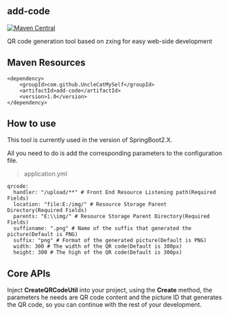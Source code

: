 ## add-code

[![Maven Central](https://maven-badges.herokuapp.com/maven-central/com.github.javen205/IJPay/badge.svg)](https://maven-badges.herokuapp.com/maven-central/com.github.UncleCatMySelf/add-code)

QR code generation tool based on zxing for easy web-side development 

## Maven Resources
 
```
<dependency>
    <groupId>com.github.UncleCatMySelf</groupId>
    <artifactId>add-code</artifactId>
    <version>1.0</version>
</dependency>
```

## How to use

This tool is currently used in the version of SpringBoot2.X.

All you need to do is add the corresponding parameters to the configuration file.

> application.yml

```
qrcode:
  handler: "/upload/**" # Front End Resource Listening path(Required Fields)
  location: "file:E:/img/" # Resource Storage Parent Directory(Required Fields)
  parents: "E:\\img/" # Resource Storage Parent Directory(Required Fields)
  suffixname: ".png" # Name of the suffix that generated the picture(Default is PNG)
  suffix: "png" # Format of the generated picture(Default is PNG)
  width: 300 # The width of the QR code(Default is 300px)
  height: 300 # The high of the QR code(Default is 300px)
```

## Core APIs

Inject **CreateQRCodeUtil** into your project, using the **Create** method, the parameters he needs are QR code content and the picture ID that generates the QR code, so you can continue with the rest of your development.
